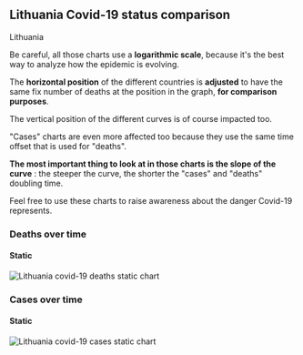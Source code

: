 ## Lithuania Covid-19 status comparison 

Lithuania



Be careful, all those charts use a **logarithmic scale**, because it's the best way to analyze how the epidemic is evolving.
 
The **horizontal position** of the different countries is **adjusted** to have the same fix number of deaths at the position in the graph, **for comparison purposes**.

The vertical position of the different curves is of course impacted too.

"Cases" charts are even more affected too because they use the same time offset that is used for "deaths".

**The most important thing to look at in those charts is the slope of the curve** : the steeper the curve, the shorter the "cases" and "deaths" doubling time.

Feel free to use these charts to raise awareness about the danger Covid-19 represents. 


 
### Deaths over time
 
#### Static
![Lithuania covid-19 deaths static chart](https://raw.githubusercontent.com/madlag/coronavirus_study/master/notebooks/graphs/2020-03-22/countries/Lithuania/2020-03-22_Lithuania_deaths.png "Lithuania covid-19 deaths static chart")   

 
### Cases over time
 
#### Static
![Lithuania covid-19 cases static chart](https://raw.githubusercontent.com/madlag/coronavirus_study/master/notebooks/graphs/2020-03-22/countries/Lithuania/2020-03-22_Lithuania_cases.png "Lithuania covid-19 cases static chart")   

